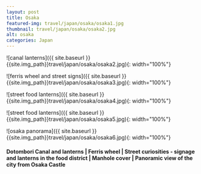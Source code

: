 ```yaml
---
layout: post
title: Osaka
featured-img: travel/japan/osaka/osaka1.jpg
thumbnail: travel/japan/osaka/osaka2.jpg
alt: osaka
categories: Japan
---
```


![canal lanterns]({{ site.baseurl }}{{site.img_path}}travel/japan/osaka/osaka2.jpg){: width="100%"}

![ferris wheel and street signs]({{ site.baseurl }}{{site.img_path}}travel/japan/osaka/osaka3.jpg){: width="100%"}

![street food lanterns]({{ site.baseurl }}{{site.img_path}}travel/japan/osaka/osaka4.jpg){: width="100%"}

![street food lanterns]({{ site.baseurl }}{{site.img_path}}travel/japan/osaka/osaka5.jpg){: width="100%"}

![osaka panorama]({{ site.baseurl }}{{site.img_path}}travel/japan/osaka/osaka6.jpg){: width="100%"}

#### Dotombori Canal and lanterns | Ferris wheel | Street curiosities - signage and lanterns in the food district | Manhole cover | Panoramic view of the city from Osaka Castle
